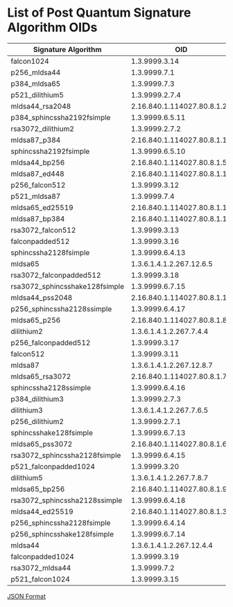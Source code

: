 # List of Post Quantum Signature Algorithm OIDs

|Signature Algorithm|OID|
|---|---|
|falcon1024|1.3.9999.3.14|
|p256_mldsa44|1.3.9999.7.1|
|p384_mldsa65|1.3.9999.7.3|
|p521_dilithium5|1.3.9999.2.7.4|
|mldsa44_rsa2048|2.16.840.1.114027.80.8.1.2|
|p384_sphincssha2192fsimple|1.3.9999.6.5.11|
|rsa3072_dilithium2|1.3.9999.2.7.2|
|mldsa87_p384|2.16.840.1.114027.80.8.1.11|
|sphincssha2192fsimple|1.3.9999.6.5.10|
|mldsa44_bp256|2.16.840.1.114027.80.8.1.5|
|mldsa87_ed448|2.16.840.1.114027.80.8.1.13|
|p256_falcon512|1.3.9999.3.12|
|p521_mldsa87|1.3.9999.7.4|
|mldsa65_ed25519|2.16.840.1.114027.80.8.1.10|
|mldsa87_bp384|2.16.840.1.114027.80.8.1.12|
|rsa3072_falcon512|1.3.9999.3.13|
|falconpadded512|1.3.9999.3.16|
|sphincssha2128fsimple|1.3.9999.6.4.13|
|mldsa65|1.3.6.1.4.1.2.267.12.6.5|
|rsa3072_falconpadded512|1.3.9999.3.18|
|rsa3072_sphincsshake128fsimple|1.3.9999.6.7.15|
|mldsa44_pss2048|2.16.840.1.114027.80.8.1.1|
|p256_sphincssha2128ssimple|1.3.9999.6.4.17|
|mldsa65_p256|2.16.840.1.114027.80.8.1.8|
|dilithium2|1.3.6.1.4.1.2.267.7.4.4|
|p256_falconpadded512|1.3.9999.3.17|
|falcon512|1.3.9999.3.11|
|mldsa87|1.3.6.1.4.1.2.267.12.8.7|
|mldsa65_rsa3072|2.16.840.1.114027.80.8.1.7|
|sphincssha2128ssimple|1.3.9999.6.4.16|
|p384_dilithium3|1.3.9999.2.7.3|
|dilithium3|1.3.6.1.4.1.2.267.7.6.5|
|p256_dilithium2|1.3.9999.2.7.1|
|sphincsshake128fsimple|1.3.9999.6.7.13|
|mldsa65_pss3072|2.16.840.1.114027.80.8.1.6|
|rsa3072_sphincssha2128fsimple|1.3.9999.6.4.15|
|p521_falconpadded1024|1.3.9999.3.20|
|dilithium5|1.3.6.1.4.1.2.267.7.8.7|
|mldsa65_bp256|2.16.840.1.114027.80.8.1.9|
|rsa3072_sphincssha2128ssimple|1.3.9999.6.4.18|
|mldsa44_ed25519|2.16.840.1.114027.80.8.1.3|
|p256_sphincssha2128fsimple|1.3.9999.6.4.14|
|p256_sphincsshake128fsimple|1.3.9999.6.7.14|
|mldsa44|1.3.6.1.4.1.2.267.12.4.4|
|falconpadded1024|1.3.9999.3.19|
|rsa3072_mldsa44|1.3.9999.7.2|
|p521_falcon1024|1.3.9999.3.15|



[JSON Format](oid.json)
